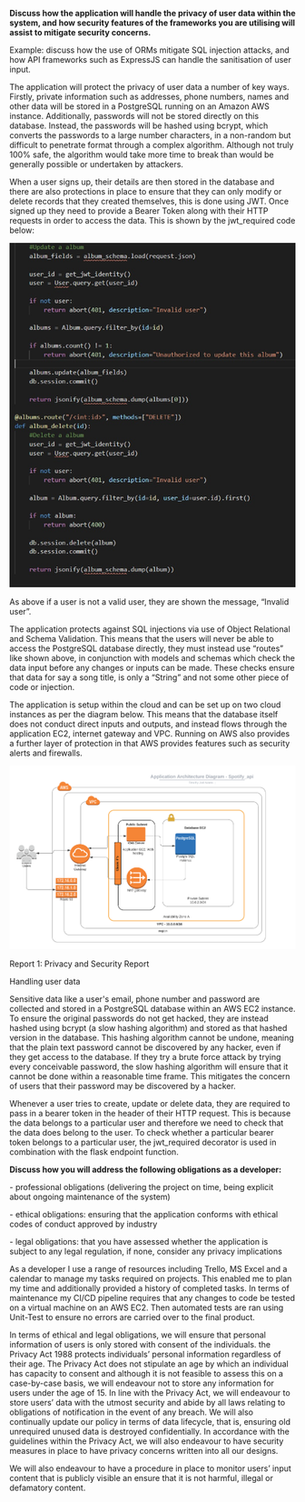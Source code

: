 **Discuss how the application will handle the privacy of user data within the
system, and how security features of the frameworks you are utilising will
assist to mitigate security concerns.**

Example: discuss how the use of ORMs mitigate SQL injection attacks, and how API
frameworks such as ExpressJS can handle the sanitisation of user input.

The application will protect the privacy of user data a number of key ways.
Firstly, private information such as addresses, phone numbers, names and other
data will be stored in a PostgreSQL running on an Amazon AWS instance.
Additionally, passwords will not be stored directly on this database. Instead,
the passwords will be hashed using bcrypt, which converts the passwords to a
large number characters, in a non-random but difficult to penetrate format
through a complex algorithm. Although not truly 100% safe, the algorithm would
take more time to break than would be generally possible or undertaken by
attackers.

When a user signs up, their details are then stored in the database and there
are also protections in place to ensure that they can only modify or delete
records that they created themselves, this is done using JWT. Once signed up
they need to provide a Bearer Token along with their HTTP requests in order to
access the data. This is shown by the jwt_required code below:

![](authorisation.png)

As above if a user is not a valid user, they are shown the message, “Invalid
user”.

The application protects against SQL injections via use of Object Relational and
Schema Validation. This means that the users will never be able to access the
PostgreSQL database directly, they must instead use “routes” like shown above,
in conjunction with models and schemas which check the data input before any
changes or inputs can be made. These checks ensure that data for say a song
title, is only a “String” and not some other piece of code or injection.

The application is setup within the cloud and can be set up on two cloud
instances as per the diagram below. This means that the database itself does not
conduct direct inputs and outputs, and instead flows through the application
EC2, internet gateway and VPC. Running on AWS also provides a further layer of
protection in that AWS provides features such as security alerts and firewalls.

![](diagram.png)

Report 1: Privacy and Security Report

Handling user data

Sensitive data like a user's email, phone number and password are collected and
stored in a PostgreSQL database within an AWS EC2 instance. To ensure the
original passwords do not get hacked, they are instead hashed using bcrypt (a
slow hashing algorithm) and stored as that hashed version in the database. This
hashing algorithm cannot be undone, meaning that the plain text password cannot
be discovered by any hacker, even if they get access to the database. If they
try a brute force attack by trying every conceivable password, the slow hashing
algorithm will ensure that it cannot be done within a reasonable time frame.
This mitigates the concern of users that their password may be discovered by a
hacker.


Whenever a user tries to create, update or delete data, they are required to
pass in a bearer token in the header of their HTTP request. This is because the
data belongs to a particular user and therefore we need to check that the data
does belong to the user. To check whether a particular bearer token belongs to a
particular user, the jwt_required decorator is used in combination with the
flask endpoint function.

**Discuss how you will address the following obligations as a developer:**

\- professional obligations (delivering the project on time, being explicit
about ongoing maintenance of the system)

\- ethical obligations: ensuring that the application conforms with ethical
codes of conduct approved by industry

\- legal obligations: that you have assessed whether the application is subject
to any legal regulation, if none, consider any privacy implications

As a developer I use a range of resources including Trello, MS Excel and a
calendar to manage my tasks required on projects. This enabled me to plan my
time and additionally provided a history of completed tasks. In terms of
maintenance my CI/CD pipeline requires that any changes to code be tested on a
virtual machine on an AWS EC2. Then automated tests are ran using Unit-Test to
ensure no errors are carried over to the final product.

In terms of ethical and legal obligations, we will ensure that personal
information of users is only stored with consent of the individuals. the Privacy
Act 1988 protects individuals’ personal information regardless of their age. The
Privacy Act does not stipulate an age by which an individual has capacity to
consent and although it is not feasible to assess this on a case-by-case basis,
we will endeavour not to store any information for users under the age of 15. In
line with the Privacy Act, we will endeavour to store users’ data with the
utmost security and abide by all laws relating to obligations of notification in
the event of any breach. We will also continually update our policy in terms of
data lifecycle, that is, ensuring old unrequired unused data is destroyed
confidentially. In accordance with the guidelines within the Privacy Act, we
will also endeavour to have security measures in place to have privacy concerns
written into all our designs.

We will also endeavour to have a procedure in place to monitor users’ input
content that is publicly visible an ensure that it is not harmful, illegal or
defamatory content.